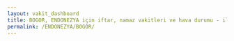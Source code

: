 ```yaml
---
layout: vakit_dashboard
title: BOGOR, ENDONEZYA için iftar, namaz vakitleri ve hava durumu - ilçe/eyalet seç
permalink: /ENDONEZYA/BOGOR/
---
```


<script type="text/javascript">
  var GLOBAL_COUNTRY = 'ENDONEZYA';
  var GLOBAL_CITY = 'BOGOR';
  var GLOBAL_STATE = '';
  var lat = 72;
  var lon = 21;
</script>
